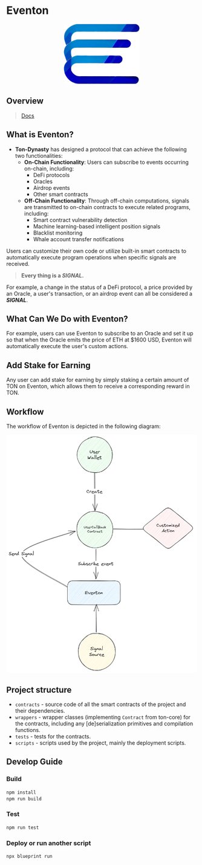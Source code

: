 # Eventon

<p align="center">
<img src="./utils/eventon.png" alt="Eventon" width="200" height="158.95522">
</p>

## Overview
> [Docs](https://ton-dynasty.github.io/eventon-doc/)

## What is Eventon?

- **Ton-Dynasty** has designed a protocol that can achieve the following two functionalities:
    - **On-Chain Functionality**: Users can subscribe to events occurring on-chain, including:
        - DeFi protocols
        - Oracles
        - Airdrop events
        - Other smart contracts
    - **Off-Chain Functionality**: Through off-chain computations, signals are transmitted to on-chain contracts to execute related programs, including:
        - Smart contract vulnerability detection
        - Machine learning-based intelligent position signals
        - Blacklist monitoring
        - Whale account transfer notifications

Users can customize their own code or utilize built-in smart contracts to automatically execute program operations when specific signals are received.

> **Every thing is a _SIGNAL_.**

For example, a change in the status of a DeFi protocol, a price provided by an Oracle, a user's transaction, or an airdrop event can all be considered a **_SIGNAL_**.

## What Can We Do with Eventon?

For example, users can use Eventon to subscribe to an Oracle and set it up so that when the Oracle emits the price of ETH at $1600 USD, Eventon will automatically execute the user's custom actions.

## Add Stake for Earning

Any user can add stake for earning by simply staking a certain amount of TON on Eventon, which allows them to receive a corresponding reward in TON.

## Workflow

The workflow of Eventon is depicted in the following diagram:

![Eventon Workflow](./utils/eventon-workflow.png)

## Project structure

-   `contracts` - source code of all the smart contracts of the project and their dependencies.
-   `wrappers` - wrapper classes (implementing `Contract` from ton-core) for the contracts, including any [de]serialization primitives and compilation functions.
-   `tests` - tests for the contracts.
-   `scripts` - scripts used by the project, mainly the deployment scripts.

## Develop Guide

### Build

```bash
npm install
npm run build
```

### Test

```bash
npm run test
```

### Deploy or run another script

```bash
npx blueprint run
```
